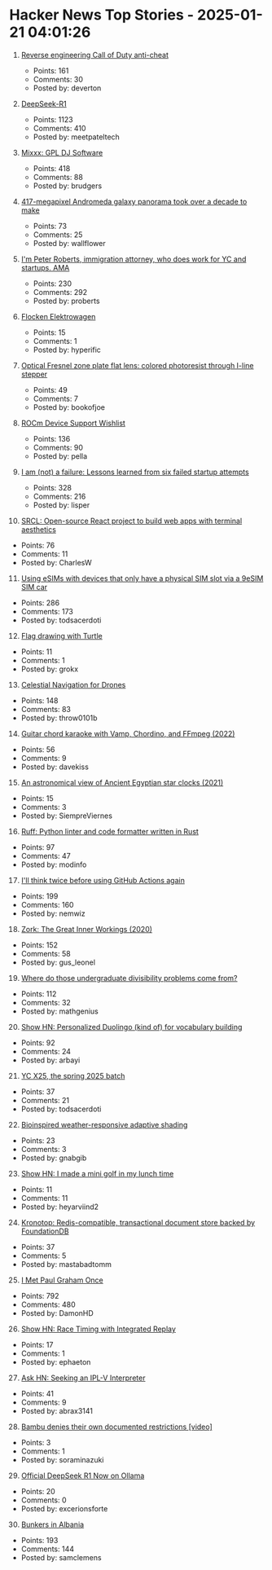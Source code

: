# Hacker News Top Stories - 2025-01-21 04:01:26

1. [Reverse engineering Call of Duty anti-cheat](https://ssno.cc/posts/reversing-tac-1-4-2025/)
   - Points: 161
   - Comments: 30
   - Posted by: deverton

2. [DeepSeek-R1](https://github.com/deepseek-ai/DeepSeek-R1)
   - Points: 1123
   - Comments: 410
   - Posted by: meetpateltech

3. [Mixxx: GPL DJ Software](https://mixxx.org/)
   - Points: 418
   - Comments: 88
   - Posted by: brudgers

4. [417-megapixel Andromeda galaxy panorama took over a decade to make](https://petapixel.com/2025/01/16/417-megapixel-andromeda-galaxy-panorama-took-over-a-decade-to-make/)
   - Points: 73
   - Comments: 25
   - Posted by: wallflower

5. [I'm Peter Roberts, immigration attorney, who does work for YC and startups. AMA](undefined)
   - Points: 230
   - Comments: 292
   - Posted by: proberts

6. [Flocken Elektrowagen](https://en.wikipedia.org/wiki/Flocken_Elektrowagen)
   - Points: 15
   - Comments: 1
   - Posted by: hyperific

7. [Optical Fresnel zone plate flat lens: colored photoresist through I-line stepper](https://www.nature.com/articles/s41377-024-01725-6)
   - Points: 49
   - Comments: 7
   - Posted by: bookofjoe

8. [ROCm Device Support Wishlist](https://github.com/ROCm/ROCm/discussions/4276)
   - Points: 136
   - Comments: 90
   - Posted by: pella

9. [I am (not) a failure: Lessons learned from six failed startup attempts](http://blog.rongarret.info/2025/01/i-am-not-failure-lessons-learned-from.html)
   - Points: 328
   - Comments: 216
   - Posted by: lisper

10. [SRCL: Open-source React project to build web apps with terminal aesthetics](https://www.sacred.computer)
   - Points: 76
   - Comments: 11
   - Posted by: CharlesW

11. [Using eSIMs with devices that only have a physical SIM slot via a 9eSIM SIM car](https://neilzone.co.uk/2025/01/using-esims-with-devices-that-only-have-a-physical-sim-slot-via-a-9esim-sim-card-with-android-and-linux/)
   - Points: 286
   - Comments: 173
   - Posted by: todsacerdoti

12. [Flag drawing with Turtle](https://jtanx.github.io/2018/12/28/turtle-flag-drawing/)
   - Points: 11
   - Comments: 1
   - Posted by: grokx

13. [Celestial Navigation for Drones](https://www.mdpi.com/2504-446X/8/11/652)
   - Points: 148
   - Comments: 83
   - Posted by: throw0101b

14. [Guitar chord karaoke with Vamp, Chordino, and FFmpeg (2022)](https://dylanbeattie.net/2022/09/19/the-road-to-guitaraoke-part-1-vamp-chordino-imagesharp-ffmpeg.html)
   - Points: 56
   - Comments: 9
   - Posted by: davekiss

15. [An astronomical view of Ancient Egyptian star clocks (2021)](https://storymaps.arcgis.com/stories/eea3fbc9c05b40948563ffd0ccfab59d)
   - Points: 15
   - Comments: 3
   - Posted by: SiempreViernes

16. [Ruff: Python linter and code formatter written in Rust](https://github.com/astral-sh/ruff)
   - Points: 97
   - Comments: 47
   - Posted by: modinfo

17. [I'll think twice before using GitHub Actions again](https://ninkovic.dev/blog/2025/think-twice-before-using-github-actions)
   - Points: 199
   - Comments: 160
   - Posted by: nemwiz

18. [Zork: The Great Inner Workings (2020)](https://medium.com/swlh/zork-the-great-inner-workings-b68012952bdc)
   - Points: 152
   - Comments: 58
   - Posted by: gus_leonel

19. [Where do those undergraduate divisibility problems come from?](https://grossack.site/2025/01/16/undergrad-divisibility-problems.html)
   - Points: 112
   - Comments: 32
   - Posted by: mathgenius

20. [Show HN: Personalized Duolingo (kind of) for vocabulary building](https://github.com/baturyilmaz/wordpecker-app)
   - Points: 92
   - Comments: 24
   - Posted by: arbayi

21. [YC X25, the spring 2025 batch](https://www.ycombinator.com/blog/announcing-yc-x25/)
   - Points: 37
   - Comments: 21
   - Posted by: todsacerdoti

22. [Bioinspired weather-responsive adaptive shading](https://www.uni-stuttgart.de/en/university/news/all/Bioinspired-weather-responsive-adaptive-shading/)
   - Points: 23
   - Comments: 3
   - Posted by: gnabgib

23. [Show HN: I made a mini golf in my lunch time](https://paper-golf.netlify.app/)
   - Points: 11
   - Comments: 11
   - Posted by: heyarviind2

24. [Kronotop: Redis-compatible, transactional document store backed by FoundationDB](https://github.com/kronotop/kronotop)
   - Points: 37
   - Comments: 5
   - Posted by: mastabadtomm

25. [I Met Paul Graham Once](http://okayfail.com/2025/i-met-pg-once.html)
   - Points: 792
   - Comments: 480
   - Posted by: DamonHD

26. [Show HN: Race Timing with Integrated Replay](https://storytiming.racing)
   - Points: 17
   - Comments: 1
   - Posted by: ephaeton

27. [Ask HN: Seeking an IPL-V Interpreter](undefined)
   - Points: 41
   - Comments: 9
   - Posted by: abrax3141

28. [Bambu denies their own documented restrictions [video]](https://www.youtube.com/watch?v=W6MybDJfmmY)
   - Points: 3
   - Comments: 1
   - Posted by: soraminazuki

29. [Official DeepSeek R1 Now on Ollama](https://ollama.com/library/deepseek-r1)
   - Points: 20
   - Comments: 0
   - Posted by: excerionsforte

30. [Bunkers in Albania](https://en.wikipedia.org/wiki/Bunkers_in_Albania)
   - Points: 193
   - Comments: 144
   - Posted by: samclemens


